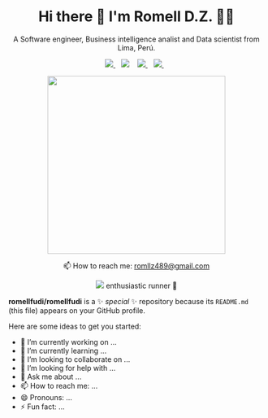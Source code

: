 <h1 align='center'>
  Hi there 👋 I'm Romell D.Z. 👨‍💻
</h1>

<p align='center'>
  A Software engineer, Business intelligence analist and Data scientist from Lima, Perú.
</p>

<p align='center'>
  
  <a href="https://wa.me/51952645566?text=Hi!%20Romell">
  <a href="https://www.twitter.com/romellfudi/">
    <img src="https://img.shields.io/badge/twitter-%2300ACEE.svg?&style=for-the-badge&logo=twitter&logoColor=white" />
  </a>&nbsp;&nbsp;
    <img src="https://img.shields.io/badge/WHATSAPP-%2325D366.svg?&style=for-the-badge&logo=whatsapp&logoColor=white" />    
  </a>&nbsp;&nbsp;
  <a href="https://www.linkedin.com/in/romelldominguez/">
    <img src="https://img.shields.io/badge/linkedin-%230077B5.svg?&style=for-the-badge&logo=linkedin&logoColor=white" />
  </a>&nbsp;&nbsp;
  <a href="https://instagram.com/romellfudi">
    <img src="https://img.shields.io/badge/instagram-%23E4405F.svg?&style=for-the-badge&logo=instagram&logoColor=white" />        
  </a>&nbsp;&nbsp;
  
</p>
<!-- make my badgets -->
<!-- 
### My Skills
<img src="https://img.shields.io/badge/c%20sharp%20🟢🟢🟢🟢🟢-%23239120.svg?&style=for-the-badge&logo=c%20sharp&logoColor=white" /> 
<img src="https://img.shields.io/badge/xamarin%20forms%20🟢🟢🟢🟢🟢-%233498DB.svg?&style=for-the-badge&logo=xamarin&logoColor=white" /> 
<img src="https://img.shields.io/badge/dotnet%20🟢🟢🟢🟢🟢-net%23239120.svg?&style=for-the-badge&logo=dot-net&logoColor=white" /> 
<img src="https://img.shields.io/badge/html%20🟢🟢🟢🟢⚪-%23239120.svg?&style=for-the-badge&logo=html5&logoColor=white" /> -->

<!-- GIf -->
<!--
<p>
  <p align='left'>
I'm really like development mobile apps, currently working at a small startup and to solutions for companies.
    Can you see my last mobile development -> 
    </p>
  <p align='right'>
    <img width='150' src='https://github.com/alexandresanlim/XamarinUI.Dashboard/raw/master/XamarinUI.Dashboard/XamarinUI.Dashboard/Src/Img/Screen/android.gif?raw.=true'/>
  </p>
</p>
-->

<p align='center'>
  <a href="#"><img src="https://github-readme-stats.vercel.app/api?username=romellfudi&show_icons=true&count_private=true&theme=dark" width="350"></a>
  <!-- <a href="#"><img src="https://i.giphy.com/media/nFFguNjdeotwc/giphy.gif" width="250"></a> -->
</p>


<p align='center'>
  📫 How to reach me: <a href='mailto:romllz489@gmail.com'>romllz489@gmail.com</a>
</p>
<p align='center'>
  <a href="#"><img src="https://badges.pufler.dev/visits/romellfudi/romellfudi"></a> enthusiastic runner 🏃
</p>


**romellfudi/romellfudi** is a ✨ _special_ ✨ repository because its `README.md` (this file) appears on your GitHub profile.

Here are some ideas to get you started:

- 🔭 I’m currently working on ...
- 🌱 I’m currently learning ...
- 👯 I’m looking to collaborate on ...
- 🤔 I’m looking for help with ...
- 💬 Ask me about ...
- 📫 How to reach me: ...
- 😄 Pronouns: ...
- ⚡ Fun fact: ...
